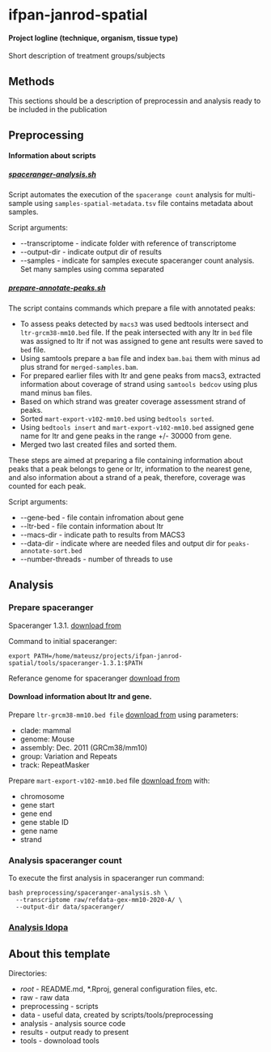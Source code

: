 # ifpan-janrod-spatial

#### Project logline (technique, organism, tissue type)
Short description of treatment groups/subjects


## Methods
This sections should be a description of preprocessin and analysis ready to be included in the publication


## Preprocessing
#### Information about scripts
##### [spaceranger-analysis.sh]()
Script automates the execution of the `spacerange count` analysis for multi-sample using `samples-spatial-metadata.tsv` file contains metadata about samples.

Script arguments:
- -\-transcriptome - indicate folder with reference of transcriptome
- -\-output-dir - indicate output dir of results
- -\-samples - indicate for samples execute spaceranger count analysis. Set many samples using comma separated

##### [prepare-annotate-peaks.sh]() 
The script contains commands which prepare a file with annotated peaks:
 - To assess peaks detected by `macs3` was used bedtools intersect and `ltr-grcm38-mm10.bed` file. If the peak intersected with any ltr in `bed` file was assigned to ltr if not was assigned to gene ant results were saved to `bed` file. 
 - Using samtools prepare a `bam` file and index `bam.bai` them with minus ad plus strand for `merged-samples.bam`.
 - For prepared earlier files with ltr and gene peaks from macs3, extracted information about coverage of strand using `samtools bedcov` using plus mand minus `bam` files. 
 - Based on which strand was greater coverage assessment strand of peaks.
 - Sorted `mart-export-v102-mm10.bed` using `bedtools sorted`.
 - Using `bedtools insert` and `mart-export-v102-mm10.bed` assigned gene name for ltr and gene peaks in the range +/- 30000 from gene.
 - Merged two last created files and sorted them.
 
These steps are aimed at preparing a file containing information about peaks that a peak belongs to gene or ltr, information to the nearest gene, and also information about a strand of a peak, therefore, coverage was counted for each peak.

Script arguments:
  - -\-gene-bed - file contain infromation about gene
  - -\-ltr-bed - file contain information about ltr
  - -\-macs-dir - indicate path to results from MACS3
  - -\-data-dir	- indicate where are needed files and output dir for `peaks-annotate-sort.bed`
  - -\-number-threads - number of threads to use 

## Analysis
### Prepare spaceranger

Spaceranger 1.3.1. [download from](https://support.10xgenomics.com/spatial-gene-expression/software/pipelines/latest/installation)

Command to initial spaceranger:
```
export PATH=/home/mateusz/projects/ifpan-janrod-spatial/tools/spaceranger-1.3.1:$PATH
```

Referance genome for spaceranger [download from](https://support.10xgenomics.com/spatial-gene-expression/software/pipelines/latest/installation)

#### Download information about ltr and gene. 
Prepare `ltr-grcm38-mm10.bed file` [download from](http://genome.ucsc.edu/cgi-bin/hgTables?hgsid=1285659565_Hc0UpfZ6D2O5aH8QfBBNIGYqANc9&clade=mammal&org=Mouse&db=mm10&hgta_group=varRep&hgta_track=joinedRmsk&hgta_table=0&hgta_regionType=genome&position=chr12%3A56%2C694%2C976-56%2C714%2C605&hgta_outputType=primaryTable&hgta_outFileName=) using parameters:
 -  clade: mammal
 - genome: Mouse
 - assembly: Dec. 2011 (GRCm38/mm10)
 - group: Variation and Repeats
 - track: RepeatMasker

Prepare `mart-export-v102-mm10.bed` file [download from](http://nov2020.archive.ensembl.org/biomart/martview/41fc32d9a3d3d980eaf9f536c5256275) with:
 - chromosome
 - gene start
 - gene end
 - gene stable ID
 - gene name
 - strand

### Analysis spaceranger count

To execute the first analysis in spaceranger run command:
```
bash preprocessing/spaceranger-analysis.sh \
  --transcriptome raw/refdata-gex-mm10-2020-A/ \
  --output-dir data/spaceranger/
```

### [Analysis ldopa]()




## About this template
Directories:
- _root_ - README.md, *.Rproj, general configuration files, etc.
- raw - raw data
- preprocessing - scripts
- data - useful data, created by scripts/tools/preprocessing
- analysis - analysis source code
- results - output ready to present
- tools - downoload tools

